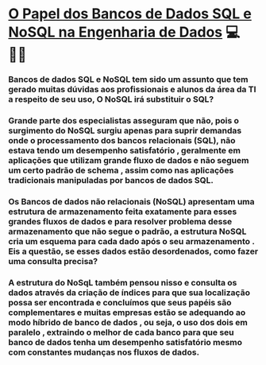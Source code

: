 # <u>O Papel dos Bancos de Dados SQL e NoSQL na Engenharia de Dados</u> :computer: :man_office_worker:



### Bancos de dados SQL e NoSQL  tem sido um assunto que tem gerado muitas dúvidas aos profissionais e alunos da área da TI a respeito de seu uso, O NoSQL irá substituir o SQL? 

### Grande parte dos especialistas asseguram que não, pois o surgimento do NoSQL surgiu apenas para suprir demandas onde o processamento dos bancos relacionais (SQL), não estava tendo um desempenho satisfatório , geralmente em aplicações que utilizam grande fluxo de dados e não seguem um certo padrão de schema , assim como nas aplicações tradicionais manipuladas por bancos de dados SQL.

### Os Bancos de dados não relacionais (NoSQL) apresentam uma estrutura de armazenamento feita exatamente para esses grandes fluxos de dados e para resolver problema desse armazenamento que não segue o padrão, a estrutura NoSQL cria um esquema para cada dado após o seu armazenamento . Eis a questão, se esses dados estão desordenados, como fazer uma consulta precisa?

### A estrutura do NoSqL também pensou nisso e consulta os dados através da criação de índices para que sua localização possa ser encontrada e concluímos que seus papéis são complementares e muitas empresas estão se adequando ao modo híbrido de banco de dados , ou seja, o uso dos dois em paralelo , extraindo o melhor de cada banco para que seu banco de dados tenha um desempenho satisfatório mesmo com constantes mudanças nos fluxos de dados.   

 





